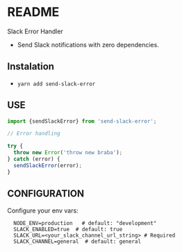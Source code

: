 # README

Slack Error Handler

- Send Slack notifications with zero dependencies.

## Instalation

- `yarn add send-slack-error`

## USE

```javascript
import {sendSlackError} from 'send-slack-error';

// Error handling

try {
  throw new Error('throw new braba');
} catch (error) {
  sendSlackError(error);
}
```

## CONFIGURATION

Configure your env vars:

```env
  NODE_ENV=production   # default: "development"
  SLACK_ENABLED=true  # default: true
  SLACK_URL=<your_slack_channel_url_string> # Required
  SLACK_CHANNEL=general  # default: general
```
